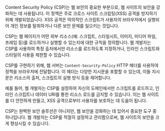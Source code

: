 Content Security Policy (CSP)는 웹 보안의 중요한 부분으로, 웹 사이트의 보안을 강화하는 데 사용됩니다. 이 정책은 주로 크로스 사이트 스크립팅(XSS) 공격을 방지하기 위해 개발되었습니다. XSS 공격은 악의적인 스크립트가 사용자의 브라우저에서 실행되어 개인 정보를 탈취하거나 다른 보안 문제를 일으키는 것입니다.

CSP는 웹 페이지가 어떤 외부 리소스(예: 스크립트, 스타일시트, 이미지, 미디어 파일, 프레임 등)를 로드하거나 실행할 수 있는지에 대한 규칙을 정의합니다. 웹 개발자는 CSP를 사용하여 특정 출처에서만 리소스를 로드하도록 지정하거나, 인라인 스크립트와 스타일의 사용을 제한할 수 있습니다.

CSP를 구현하기 위해, 웹 서버는 `Content-Security-Policy` HTTP 헤더를 사용하여 정책을 브라우저에 전달합니다. 이 헤더는 다양한 지시문을 포함할 수 있는데, 이들 지시문은 리소스의 출처, 스크립트의 실행 방식 등을 제어합니다.

예를 들어, 웹 개발자는 CSP를 설정하여 자신의 도메인에서만 스크립트를 로드하고, 인라인 스크립트나 데이터 URI를 통한 리소스 로드를 금지할 수 있습니다. 이는 웹 사이트를 더 안전하게 만들고, XSS 공격으로부터 사용자를 보호하는 데 도움이 됩니다.

CSP는 완벽한 보안 솔루션은 아니지만, 웹 보안을 강화하는 데 있어서 중요한 도구 중 하나입니다. 웹 개발자는 CSP를 적절히 설정하고 관리함으로써, 웹 사이트의 보안을 크게 향상시킬 수 있습니다.
